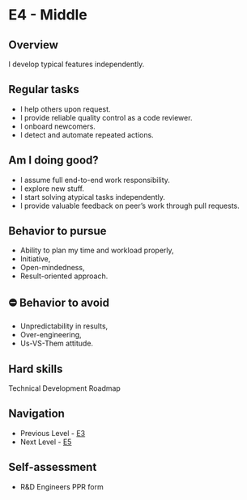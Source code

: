 # E4 - Middle

## Overview
I develop typical features independently.

## Regular tasks  
- I help others upon request.
- I provide reliable quality control as a code reviewer.
- I onboard newcomers.
- I detect and automate repeated actions.

## Am I doing good?  
- I assume full end-to-end work responsibility.
- I explore new stuff.
- I start solving atypical tasks independently.
- I provide valuable feedback on peer’s work through pull requests.

## Behavior to pursue  
- Ability to plan my time and workload properly,
- Initiative,
- Open-mindedness,
- Result-oriented approach.

## :no_entry: Behavior to avoid 
- Unpredictability in results,
- Over-engineering,
- Us-VS-Them attitude.

## Hard skills
Technical Development Roadmap

## Navigation
- Previous Level - [E3](E3%20Middle.md)
- Next Level - [E5](E5%20Middle.md)

## Self-assessment
- R&D Engineers PPR form
